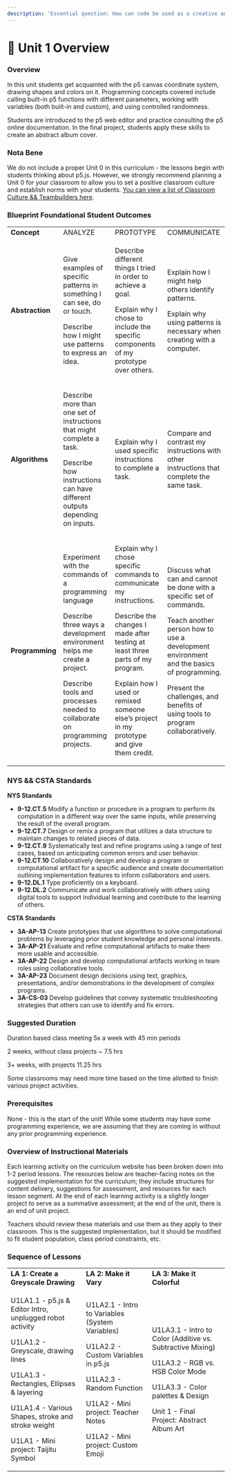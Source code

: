 ```yaml
---
description: 'Essential question: How can code be used as a creative and expressive medium?'
---
```


# 🔮 Unit 1 Overview

### Overview

In this unit students get acquainted with the p5 canvas coordinate system, drawing shapes and colors on it. Programming concepts covered include calling built-in p5 functions with different parameters, working with variables (both built-in and custom), and using controlled randomness.

Students are introduced to the p5 web editor and practice consulting the p5 online documentation. In the final project, students apply these skills to create an abstract album cover.

### Nota Bene

We do not include a proper Unit 0 in this curriculum - the lessons begin with students thinking about p5.js. However, we strongly recommend planning a Unit 0 for your classroom to allow you to set a positive classroom culture and establish norms with your students. [You can view a list of Classroom Culture && Teambuilders here](https://docs.google.com/document/d/1cLXMWff3uSPKi\_-tsr6VN4sFUA1tKlcO6wiuFGEPVJY/preview#bookmark=id.ch080nludxxm).

### Blueprint Foundational Student Outcomes

|                 |                                                                                                                                                                                                                                |                                                                                                                                                                                                                                                                   |                                                                                                                                                                                                                                                                  |
| --------------- | ------------------------------------------------------------------------------------------------------------------------------------------------------------------------------------------------------------------------------ | ----------------------------------------------------------------------------------------------------------------------------------------------------------------------------------------------------------------------------------------------------------------- | ---------------------------------------------------------------------------------------------------------------------------------------------------------------------------------------------------------------------------------------------------------------- |
| **Concept**     | ANALYZE                                                                                                                                                                                                                        | PROTOTYPE                                                                                                                                                                                                                                                         | COMMUNICATE                                                                                                                                                                                                                                                      |
| **Abstraction** | <p>Give examples of specific patterns in something I can see, do or touch.</p><p>Describe how I might use patterns to express an idea.</p>                                                                                     | <p>Describe different things I tried in order to achieve a goal.</p><p>Explain why I chose to include the specific components of my prototype over others.</p>                                                                                                    | <p>Explain how I might help others identify patterns.</p><p>Explain why using patterns is necessary when creating with a computer.</p>                                                                                                                           |
| **Algorithms**  | <p>Describe more than one set of instructions that might complete a task.</p><p>Describe how instructions can have different outputs depending on inputs.</p>                                                                  | Explain why I used specific instructions to complete a task.                                                                                                                                                                                                      | Compare and contrast my instructions with other instructions that complete the same task.                                                                                                                                                                        |
| **Programming** | <p>Experiment with the commands of a programming language</p><p>Describe three ways a development environment helps me create a project.</p><p>Describe tools and processes needed to collaborate on programming projects.</p> | <p>Explain why I chose specific commands to communicate my instructions.</p><p>Describe the changes I made after testing at least three parts of my program.</p><p>Explain how I used or remixed someone else’s project in my prototype and give them credit.</p> | <p>Discuss what can and cannot be done with a specific set of commands.</p><p>Teach another person how to use a development environment and the basics of programming.</p><p>Present the challenges, and benefits of using tools to program collaboratively.</p> |

### NYS && CSTA Standards

**NYS Standards**

* **9-12.CT.5** Modify a function or procedure in a program to perform its computation in a different way over the same inputs, while preserving the result of the overall program.
* **9-12.CT.7** Design or remix a program that utilizes a data structure to maintain changes to related pieces of data.
* **9-12.CT.9** Systematically test and refine programs using a range of test cases, based on anticipating common errors and user behavior.
* **9-12.CT.10** Collaboratively design and develop a program or computational artifact for a specific audience and create documentation outlining implementation features to inform collaborators and users.
* **9-12.DL.1** Type proficiently on a keyboard.
* **9-12.DL.2** Communicate and work collaboratively with others using digital tools to support individual learning and contribute to the learning of others.

**CSTA Standards**

* **3A-AP-13** Create prototypes that use algorithms to solve computational problems by leveraging prior student knowledge and personal interests.
* **3A-AP-21** Evaluate and refine computational artifacts to make them more usable and accessible.
* **3A-AP-22** Design and develop computational artifacts working in team roles using collaborative tools.
* **3A-AP-23** Document design decisions using text, graphics, presentations, and/or demonstrations in the development of complex programs.
* **3A-CS-03** Develop guidelines that convey systematic troubleshooting strategies that others can use to identify and fix errors.

### Suggested Duration

Duration based class meeting 5x a week with 45 min periods

2 weeks, without class projects \~ 7.5 hrs

3+ weeks, with projects 11.25 hrs

Some classrooms may need more time based on the time allotted to finish various project activities.

### Prerequisites

None - this is the start of the unit! While some students may have some programming experience, we are assuming that they are coming in without any prior programming experience.

### Overview of Instructional Materials

Each learning activity on the curriculum website has been broken down into 1-2 period lessons. The resources below are teacher-facing notes on the suggested implementation for the curriculum; they include structures for content delivery, suggestions for assessment, and resources for each lesson segment. At the end of each learning activity is a slightly longer project to serve as a summative assessment; at the end of the unit, there is an end of unit project.

Teachers should review these materials and use them as they apply to their classroom. This is the suggested implementation, but it should be modified to fit student population, class period constraints, etc.

### Sequence of Lessons

|                                                                                                                                                                                                                                                                                                          |                                                                                                                                                                                                        |                                                                                                                                                                                                                    |
| -------------------------------------------------------------------------------------------------------------------------------------------------------------------------------------------------------------------------------------------------------------------------------------------------------- | ------------------------------------------------------------------------------------------------------------------------------------------------------------------------------------------------------ | ------------------------------------------------------------------------------------------------------------------------------------------------------------------------------------------------------------------ |
| **LA 1: Create a Greyscale Drawing**                                                                                                                                                                                                                                                                     | **LA 2: Make it Vary**                                                                                                                                                                                     | **LA 3: Make it Colorful**                                                                                                                                                                                             |
| <p>U1LA1.1 - p5.js &#x26; Editor Intro, unplugged robot activity<br></p><p>U1LA1.2 - Greyscale, drawing lines<br></p><p>U1LA1.3 - Rectangles, Ellipses &#x26; layering<br></p><p>U1LA1.4 - Various Shapes, stroke and stroke weight<br></p><p>U1LA1 - Mini project: Taijitu Symbol</p> | <p>U1LA2.1 - Intro to Variables (System Variables)<br></p><p>U1LA2.2 - Custom Variables in p5.js<br></p><p>U1LA2.3 - Random Function<br></p><p>U1LA2 - Mini project: Teacher Notes<br></p><p>U1LA2 - Mini project: Custom Emoji</p> | <p>U1LA3.1 - Intro to Color (Additive vs. Subtractive Mixing)<br></p><p>U1LA3.2 - RGB vs. HSB Color Mode<br></p><p>U1LA3.3 - Color palettes &#x26; Design<br></p><p>Unit 1 - Final Project: Abstract Album Art</p> |
